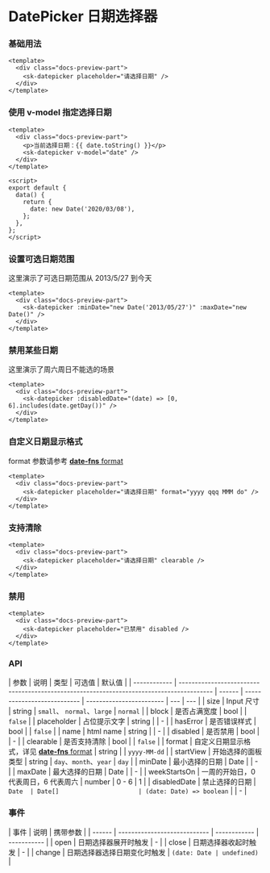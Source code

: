 # DatePicker 日期选择器

### 基础用法

<div class="docs-preview-part">
  <sk-datepicker placeholder="请选择日期" />
</div>

```vue
<template>
  <div class="docs-preview-part">
    <sk-datepicker placeholder="请选择日期" />
  </div>
</template>
```

### 使用 v-model 指定选择日期

<DatePickerModel />

```vue
<template>
  <div class="docs-preview-part">
    <p>当前选择日期：{{ date.toString() }}</p>
    <sk-datepicker v-model="date" />
  </div>
</template>

<script>
export default {
  data() {
    return {
      date: new Date('2020/03/08'),
    };
  },
};
</script>
```

### 设置可选日期范围

这里演示了可选日期范围从 2013/5/27 到今天

<div class="docs-preview-part">
  <sk-datepicker :minDate="new Date(2013, 4, 27)" :maxDate="new Date()" />
</div>

```vue
<template>
  <div class="docs-preview-part">
    <sk-datepicker :minDate="new Date('2013/05/27')" :maxDate="new Date()" />
  </div>
</template>
```

### 禁用某些日期

这里演示了周六周日不能选的场景

<div class="docs-preview-part">
  <sk-datepicker :disabledDate="(date) => [0, 6].includes(date.getDay())" />
</div>

```vue
<template>
  <div class="docs-preview-part">
    <sk-datepicker :disabledDate="(date) => [0, 6].includes(date.getDay())" />
  </div>
</template>
```

### 自定义日期显示格式

format 参数请参考 [**date-fns** format](https://date-fns.org/v2.17.0/docs/format)

<div class="docs-preview-part">
  <sk-datepicker placeholder="请选择日期" format="yyyy qqq MMM do" />
</div>

```vue
<template>
  <div class="docs-preview-part">
    <sk-datepicker placeholder="请选择日期" format="yyyy qqq MMM do" />
  </div>
</template>
```

### 支持清除

<div class="docs-preview-part">
  <sk-datepicker placeholder="请选择日期" clearable />
</div>

```vue
<template>
  <div class="docs-preview-part">
    <sk-datepicker placeholder="请选择日期" clearable />
  </div>
</template>
```

### 禁用

<div class="docs-preview-part">
  <sk-datepicker placeholder="已禁用" disabled />
</div>

```vue
<template>
  <div class="docs-preview-part">
    <sk-datepicker placeholder="已禁用" disabled />
  </div>
</template>
```

### API

| 参数         | 说明                                                                                     | 类型   | 可选值                      | 默认值                   |
| ------------ | ---------------------------------------------------------------------------------------- | ------ | --------------------------- | ------------------------ | --- | --- |
| size         | Input 尺寸                                                                               | string | `small`、 `normal`、`large` | `normal`                 |
| block        | 是否占满宽度                                                                             | bool   |                             | `false`                  |
| placeholder  | 占位提示文字                                                                             | string |                             | -                        |
| hasError     | 是否错误样式                                                                             | bool   |                             | `false`                  |
| name         | html name                                                                                | string |                             | -                        |
| disabled     | 是否禁用                                                                                 | bool   |                             | -                        |
| clearable    | 是否支持清除                                                                             | bool   |                             | `false`                  |
| format       | 自定义日期显示格式，详见 [**date-fns** format](https://date-fns.org/v2.17.0/docs/format) | string |                             | `yyyy-MM-dd`             |
| startView    | 开始选择的面板类型                                                                       | string | `day`、`month`、`year`      | `day`                    |
| minDate      | 最小选择的日期                                                                           | Date   |                             | -                        |
| maxDate      | 最大选择的日期                                                                           | Date   |                             | -                        |
| weekStartsOn | 一周的开始日，0 代表周日，6 代表周六                                                     | number | 0 - 6                       | 1                        |
| disabledDate | 禁止选择的日期                                                                           | `Date  | Date[]                      | (date: Date) => boolean` |     | -   |

### 事件

| 事件   | 说明                         | 携带参数     |
| ------ | ---------------------------- | ------------ | ----------- |
| open   | 日期选择器展开时触发         | -            |
| close  | 日期选择器收起时触发         | -            |
| change | 日期选择器选择日期变化时触发 | `(date: Date | undefined)` |
